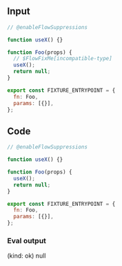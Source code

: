 
## Input

```javascript
// @enableFlowSuppressions

function useX() {}

function Foo(props) {
  // $FlowFixMe[incompatible-type]
  useX();
  return null;
}

export const FIXTURE_ENTRYPOINT = {
  fn: Foo,
  params: [{}],
};

```

## Code

```javascript
// @enableFlowSuppressions

function useX() {}

function Foo(props) {
  useX();
  return null;
}

export const FIXTURE_ENTRYPOINT = {
  fn: Foo,
  params: [{}],
};

```
      
### Eval output
(kind: ok) null